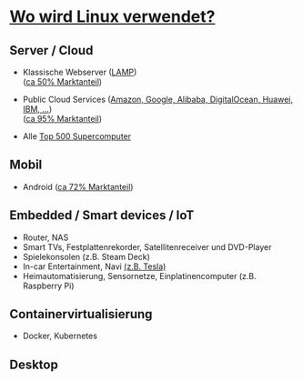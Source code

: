 # [Wo wird Linux verwendet?](https://de.wikipedia.org/wiki/Linux-Einsatzbereiche)

## Server / Cloud

* Klassische Webserver ([LAMP](https://en.wikipedia.org/wiki/LAMP_(software_bundle)))<br/>
  ([ca 50% Marktanteil](https://de.wikipedia.org/wiki/Linux-Einsatzbereiche#Marktanteile))

* Public Cloud Services ([Amazon, Google, Alibaba, DigitalOcean, Huawei, IBM,  …](https://www.toolbox.com/tech/cloud/articles/public-cloud-service-providers/))<br/>
  ([ca 95% Marktanteil](https://www.linuxfoundation.org/))

* Alle [Top 500 Supercomputer](http://www.top500.org/statistics/details/osfam/1)

## Mobil

* Android
  ([ca 72% Marktanteil](https://de.statista.com/statistik/daten/studie/184335/umfrage/marktanteil-der-mobilen-betriebssysteme-weltweit-seit-2009/))

## Embedded / Smart devices / IoT

* Router, NAS
* Smart TVs, Festplattenrekorder, Satellitenreceiver und DVD-Player
* Spielekonsolen (z.B. Steam Deck)
* In-car Entertainment, Navi [(z.B. Tesla)](https://www.autoblog.com/2014/04/12/tesla-model-s-owners-hack-their-cars-find-ubuntu/)
* Heimautomatisierung, Sensornetze, Einplatinencomputer (z.B. Raspberry Pi)

## Containervirtualisierung

* Docker, Kubernetes

## Desktop
